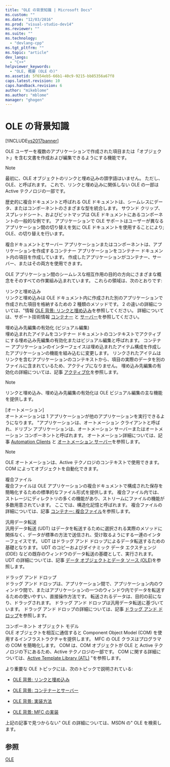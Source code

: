 ```yaml
---
title: "OLE の背景知識 | Microsoft Docs"
ms.custom: ""
ms.date: "12/03/2016"
ms.prod: "visual-studio-dev14"
ms.reviewer: ""
ms.suite: ""
ms.technology: 
  - "devlang-cpp"
ms.tgt_pltfrm: ""
ms.topic: "article"
dev_langs: 
  - "C++"
helpviewer_keywords: 
  - "OLE, 概要 (OLE の)"
ms.assetid: 5f654eb5-66b1-40c9-9215-bb85356a67f8
caps.latest.revision: 10
caps.handback.revision: 6
author: "mikeblome"
ms.author: "mblome"
manager: "ghogen"
---
```

# OLE の背景知識
[!INCLUDE[vs2017banner](../assembler/inline/includes/vs2017banner.md)]

OLE ユーザーを複数のアプリケーションで作成された項目または「オブジェクト」を含む文書を作成および編集できるようにする機能です。  
  
> [!NOTE]
>  最初に、OLE オブジェクトのリンクと埋め込みの頭字語はいません。  ただし、OLE、と呼ばれます。  これで、リンクと埋め込みに関係しない OLE の一部は Active テクノロジの一部です。  
  
 歴史的に複合ドキュメントと呼ばれる OLE ドキュメントは、シームレスにデータ、またはコンポーネントのさまざまな型を統合します。  サウンド クリップ、スプレッドシート、およびビットマップは OLE ドキュメントにあるコンポーネントの一般的な例です。  アプリケーションで OLE サポートはユーザーが異なるアプリケーション間の切り替えを気に OLE ドキュメントを使用することにより; OLE、の切り替えを行います。  
  
 複合ドキュメントとサーバー アプリケーションまたはコンポーネントは、アプリケーションを作成するコンテナー アプリケーションをコンテナー ドキュメント内の項目を作成しています。  作成したアプリケーションがコンテナー、サーバー、またはその両方を使用できます。  
  
 OLE アプリケーション間のシームレスな相互作用の目的の方向にさまざまな概念をそのすべての作業組み込まれています。  これらの領域は、次のとおりです:  
  
 リンクと埋め込み  
 リンクと埋め込みは OLE ドキュメント内に作成された別のアプリケーションで作成された項目を格納するための 2 種類のメソッドです。  2 の違いの詳細については、"情報 [OLE 背景: リンクと埋め込み](../mfc/ole-background-linking-and-embedding.md)を参照してください。  詳細については、サポート技術情報 [コンテナー](../mfc/containers.md) と [サーバー](../mfc/servers.md)を参照してください。  
  
 埋め込み先編集の有効化 \(ビジュアル編集\)  
 埋め込まれたアイテムをコンテナー ドキュメントのコンテキストでアクティブにする埋め込み先編集の有効化またはビジュアル編集と呼ばれます。  コンテナー アプリケーションのインターフェイスは埋め込まれたアイテム構成を作成したアプリケーションの機能を組み込むに変更します。  リンクされたアイテムはリンクを含むアプリケーションのコンテキストから、項目の実際のデータを別のファイルに含まれているため、アクティブになりません。  埋め込み先編集の有効化の詳細については、記事 [アクティブ化](../mfc/activation-cpp.md)を参照します。  
  
> [!NOTE]
>  リンクと埋め込み、埋め込み先編集の有効化は OLE ビジュアル編集の主な機能を提供します。  
  
 \[オートメーション\]  
 オートメーションは 1 アプリケーションが他のアプリケーションを実行できるようになります。  "アプリケーションは、オートメーション クライアントと呼ばれ、ドリブン アプリケーションは、オートメーション サーバーまたはオートメーション コンポーネントと呼ばれます。  オートメーション詳細については、記事 [Automation Clients](../mfc/automation-clients.md) と [オートメーション サーバー](../mfc/automation-servers.md)を参照します。  
  
> [!NOTE]
>  OLE オートメーションは、Active テクノロジのコンテキストで使用できます。  COM によってオブジェクトを自動化できます。  
  
 複合ファイル  
 複合ファイルは OLE アプリケーションの複合ドキュメントで構成された保存を簡略化するための標準的なファイル形式を提供します。  複合ファイル内では、ストレージにディレクトリの多くの機能があり、ストリームにファイルの機能が多数用意されています。  ここでは、構造化記憶と呼ばれます。  複合ファイルの詳細については、記事 [コンテナー: 複合ファイル](../mfc/containers-compound-files.md)を参照します。  
  
 汎用データ転送  
 汎用データ転送 \(UDT\) はデータを転送するために選択される実際のメソッドに関係なく、データが標準の方法で送信され、受け取るようにする一連のインターフェイスです。  UDT はドラッグ アンド ドロップによるデータ転送するための基礎となります。  UDT のコピーおよびダイナミック データ エクスチェンジ \(DDE\) などの既存のウィンドウのデータ転送の基礎として、実行されます。  UDT の詳細については、記事 [データ オブジェクトとデータ ソース \(OLE\)](../mfc/data-objects-and-data-sources-ole.md)を参照します。  
  
 ドラッグ アンド ドロップ  
 ドラッグ アンド ドロップは、アプリケーション間で、アプリケーション内のウィンドウ間で、またはアプリケーションの一つのウィンドウ内でデータを転送するための使いやすい、直接操作方法です。  転送されるデータは、目的の前になり、ドラッグされます。  ドラッグ アンド ドロップは汎用データ転送に基づいています。  ドラッグ アンド ドロップの詳細については、記事 [ドラッグ アンド ドロップ](../mfc/drag-and-drop-ole.md)を参照します。  
  
 コンポーネント オブジェクト モデル  
 OLE オブジェクトを相互に通信すると Component Object Model \(COM\) を使用するインフラストラクチャを提供します。  MFC の OLE クラスはプログラマの COM を簡略化します。  COM は、COM オブジェクトが OLE と Active テクノロジの下にあるため、Active テクノロジの一部です。  COM に関する詳細については、[Active Template Library \(ATL\)](../atl/active-template-library-atl-concepts.md) "を参照します。  
  
 より重要な OLE トピックには、次のトピックで説明されている:  
  
-   [OLE 背景: リンクと埋め込み](../mfc/ole-background-linking-and-embedding.md)  
  
-   [OLE 背景: コンテナーとサーバー](../mfc/ole-background-containers-and-servers.md)  
  
-   [OLE 背景: 実装方法](../mfc/ole-background-implementation-strategies.md)  
  
-   [OLE 背景: MFC の実装](../mfc/ole-background-mfc-implementation.md)  
  
 上記の記事で見つからない" OLE の詳細については、MSDN の" OLE を検索します。  
  
## 参照  
 [OLE](../mfc/ole-in-mfc.md)